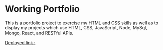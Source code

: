 # Working Portfolio

This is a portfolio project to exercise my HTML and CSS skills as well as to display my projects which use HTML, CSS, JavaScript, Node, MySql, Mongo, React, and RESTful APIs.

[Deployed link :](https://josephmnielsen.github.io/portfolio/)